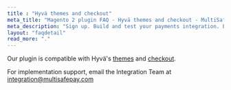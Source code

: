 ```yaml
---
title : "Hyvä themes and checkout"
meta_title: "Magento 2 plugin FAQ - Hyvä themes and checkout - MultiSafepay Docs"
meta_description: "Sign up. Build and test your payments integration. Explore our products and services. Use our API reference, SDKs, and wrappers. Get support."
layout: "faqdetail"
read_more: "."
---
```


Our plugin is compatible with Hyvä's [themes](https://hyva.io/hyva-themes-license.html) and [checkout](https://hyva.io/hyva-checkout.html). 

For implementation support, email the Integration Team at <integration@multisafepay.com>